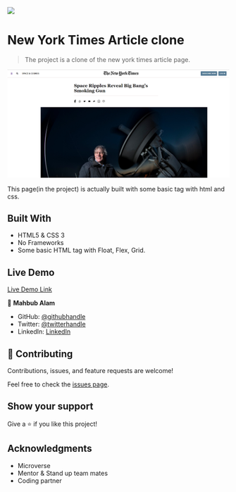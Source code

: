 ![](https://img.shields.io/badge/Microverse-blueviolet)

# New York Times Article clone

> The project is a clone of the new york times article page.

![screenshot](./image/New-York_Times_Clone.PNG)

This page(in the project) is actually built with some basic tag with html and css.

## Built With

- HTML5 & CSS 3
- No Frameworks
- Some basic HTML tag with Float, Flex, Grid.

## Live Demo

[Live Demo Link](https://mahbubul14.github.io/The-New-York-Times/)

👤 **Mahbub Alam**

- GitHub: [@githubhandle](https://www.linkedin.com/in/mahbubul-alam-20595/)
- Twitter: [@twitterhandle](https://twitter.com/MahbubA10454419)
- LinkedIn: [LinkedIn](https://github.com/mahbubul14/)

## 🤝 Contributing

Contributions, issues, and feature requests are welcome!

Feel free to check the [issues page](https://github.com/mahbubul14/The-New-York-Times/issues).

## Show your support

Give a ⭐️ if you like this project!

## Acknowledgments

- Microverse
- Mentor & Stand up team mates
- Coding partner
